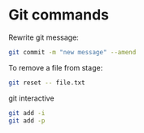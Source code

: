 # Git commands

Rewrite git message:
```sh
git commit -m "new message" --amend
```

To remove a file from stage:
```sh
git reset -- file.txt
```

git interactive
```sh
git add -i
git add -p
```
